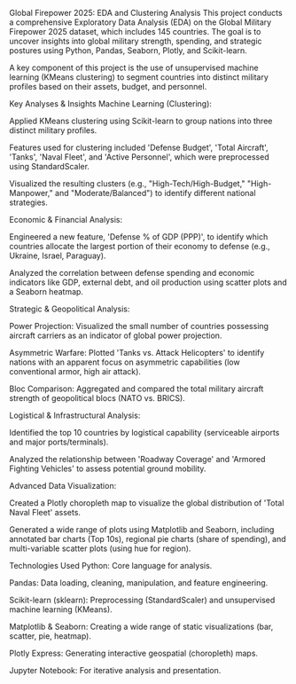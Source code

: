 Global Firepower 2025: EDA and Clustering Analysis
This project conducts a comprehensive Exploratory Data Analysis (EDA) on the Global Military Firepower 2025 dataset, which includes 145 countries. The goal is to uncover insights into global military strength, spending, and strategic postures using Python, Pandas, Seaborn, Plotly, and Scikit-learn.

A key component of this project is the use of unsupervised machine learning (KMeans clustering) to segment countries into distinct military profiles based on their assets, budget, and personnel.

Key Analyses & Insights
Machine Learning (Clustering):

Applied KMeans clustering using Scikit-learn to group nations into three distinct military profiles.

Features used for clustering included 'Defense Budget', 'Total Aircraft', 'Tanks', 'Naval Fleet', and 'Active Personnel', which were preprocessed using StandardScaler.

Visualized the resulting clusters (e.g., "High-Tech/High-Budget," "High-Manpower," and "Moderate/Balanced") to identify different national strategies.

Economic & Financial Analysis:

Engineered a new feature, 'Defense % of GDP (PPP)', to identify which countries allocate the largest portion of their economy to defense (e.g., Ukraine, Israel, Paraguay).

Analyzed the correlation between defense spending and economic indicators like GDP, external debt, and oil production using scatter plots and a Seaborn heatmap.

Strategic & Geopolitical Analysis:

Power Projection: Visualized the small number of countries possessing aircraft carriers as an indicator of global power projection.

Asymmetric Warfare: Plotted 'Tanks vs. Attack Helicopters' to identify nations with an apparent focus on asymmetric capabilities (low conventional armor, high air attack).

Bloc Comparison: Aggregated and compared the total military aircraft strength of geopolitical blocs (NATO vs. BRICS).

Logistical & Infrastructural Analysis:

Identified the top 10 countries by logistical capability (serviceable airports and major ports/terminals).

Analyzed the relationship between 'Roadway Coverage' and 'Armored Fighting Vehicles' to assess potential ground mobility.

Advanced Data Visualization:

Created a Plotly choropleth map to visualize the global distribution of 'Total Naval Fleet' assets.

Generated a wide range of plots using Matplotlib and Seaborn, including annotated bar charts (Top 10s), regional pie charts (share of spending), and multi-variable scatter plots (using hue for region).

Technologies Used
Python: Core language for analysis.

Pandas: Data loading, cleaning, manipulation, and feature engineering.

Scikit-learn (sklearn): Preprocessing (StandardScaler) and unsupervised machine learning (KMeans).

Matplotlib & Seaborn: Creating a wide range of static visualizations (bar, scatter, pie, heatmap).

Plotly Express: Generating interactive geospatial (choropleth) maps.

Jupyter Notebook: For iterative analysis and presentation.
